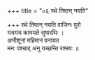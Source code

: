 +++
title = "०६ रथे तिष्ठन् नयति"

+++
रथे तिष्ठन् नयति वाजिनः पुरो  
यत्रयत्र कामयते सुषारथिः ।  
अभीशूनां महिमानं पनायत  
मनः पश्चाद् अनु यच्छन्ति रश्मयः ॥